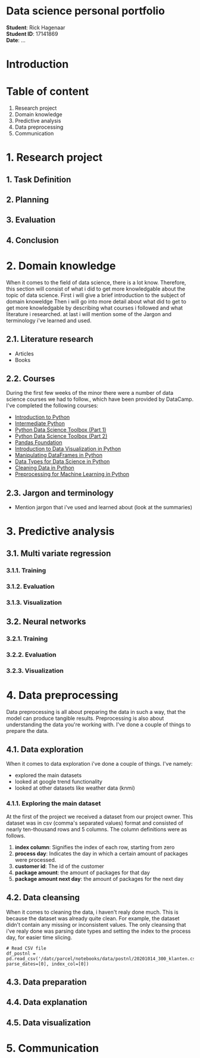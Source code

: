 <h1>Data science personal portfolio</h1>

**Student**: Rick Hagenaar<br/>
**Student ID**: 17141869<br/>
**Date**: ...<br/>

<h1>Introduction</h1>

<h1>Table of content</h1>

1. Research project
2. Domain knowledge
3. Predictive analysis
4. Data preprocessing
5. Communication


<h1>1. Research project</h1>



<h2>1. Task Definition<h2>
  
  
  
<h2>2. Planning</h2>



<h2>3. Evaluation</h2>



<h2>4. Conclusion</h2>



<h1>2. Domain knowledge</h1>

When it comes to the field of data science, there is a lot know. Therefore, this section will consist of what i did to get more knowledgable about the topic of data science. First i will give a brief introduction to the subject of domain knoweldge Then i will go into more detail about what did to get to get more knowledgable by describing what courses i followed and what literature i researched. at last i will mention some of the Jargon and terminology i've learned and used.

<h2>2.1. Literature research</h2>

- Articles
- Books

<h2>2.2. Courses</h2>

During the first few weeks of the minor there were a number of data science courses we had to follow., which have been provided by DataCamp. I've completed the following courses:

- [Introduction to Python](https://github.com/Rikku77/datascience/blob/master/portfolio/domain_knowledge/DataCamp/introduction_to_python.pdf)
- [Intermediate Python](https://github.com/Rikku77/datascience/blob/master/portfolio/domain_knowledge/DataCamp/intermediate_python.pdf)
- [Python Data Science Toolbox (Part 1)](https://github.com/Rikku77/datascience/blob/master/portfolio/domain_knowledge/DataCamp/python_data_science_toolbox_part1.pdf)
- [Python Data Science Toolbox (Part 2)](https://github.com/Rikku77/datascience/blob/master/portfolio/domain_knowledge/DataCamp/python_data_science_toolbox_part2.pdf)
- [Pandas Foundation](https://github.com/Rikku77/datascience/blob/master/portfolio/domain_knowledge/DataCamp/pandas_foundations.pdf)
- [Introduction to Data Visualization in Python](https://github.com/Rikku77/datascience/blob/master/portfolio/domain_knowledge/DataCamp/introduction_to_data_visualization_in_python.pdf)
- [Manipulating DataFrames in Python](https://github.com/Rikku77/datascience/blob/master/portfolio/domain_knowledge/DataCamp/manipulating_dataframes_with_pandas.pdf)
- [Data Types for Data Science in Python](https://github.com/Rikku77/datascience/blob/master/portfolio/domain_knowledge/DataCamp/data_types_for_data_science_in_python.pdf)
- [Cleaning Data in Python](https://github.com/Rikku77/datascience/blob/master/portfolio/domain_knowledge/DataCamp/cleaning_data_in_python.pdf)
- [Preprocessing for Machine Learning in Python](https://github.com/Rikku77/datascience/blob/master/portfolio/domain_knowledge/DataCamp/preprocessing_for_machine_learning_in_python.pdf)

<h2>2.3. Jargon and terminology</h2>

- Mention jargon that i've used and learned about (look at the summaries)

<h1>3. Predictive analysis</h1>



<h2>3.1. Multi variate regression</h2>



<h3>3.1.1. Training</h3>



<h3>3.1.2. Evaluation</h3>



<h3>3.1.3. Visualization</h3>



<h2>3.2. Neural networks</h2>



<h3>3.2.1. Training</h3>



<h3>3.2.2. Evaluation</h3>



<h3>3.2.3. Visualization</h3>



<h1>4. Data preprocessing</h1>

Data preprocessing is all about preparing the data in such a way, that the model can produce tangible results. Preprocessing is also about understanding the data you're working with. I've done a couple of things to prepare the data.

<h2>4.1. Data exploration</h2>

When it comes to data exploration i've done a couple of things. I've namely:

- explored the main datasets
- looked at google trend functionality
- looked at other datasets like weather data (knmi)

<h3>4.1.1. Exploring the main dataset</h3>
At the first of the project we received a dataset from our project owner. This dataset was in csv (comma's separated values) format and consisted of nearly ten-thousand rows and 5 columns. The column definitions were as follows.

1. **index column**: Signifies the index of each row, starting from zero
2. **process day**: Indicates the day in which a certain amount of packages were processed.
3. **customer id**: The id of the customer
4. **package amount**: the amount of packages for that day
5. **package amount next day**: the amount of packages for the next day
  
<h2>4.2. Data cleansing</h2>

When it comes to cleaning the data, i haven't realy done much. This is because the dataset was already quite clean. For example, the dataset didn't contain any missing or inconsistent values. The only cleansing that i've realy done was parsing date types and setting the index to the process day, for easier time slicing.

```
# Read CSV file
df_postnl = pd.read_csv('/datc/parcel/notebooks/data/postnl/20201014_300_klanten.csv', parse_dates=[0], index_col=[0])
```

<h2>4.3. Data preparation</h2>



<h2>4.4. Data explanation</h2>



<h2>4.5. Data visualization</h2>



<h1>5. Communication</h1>

